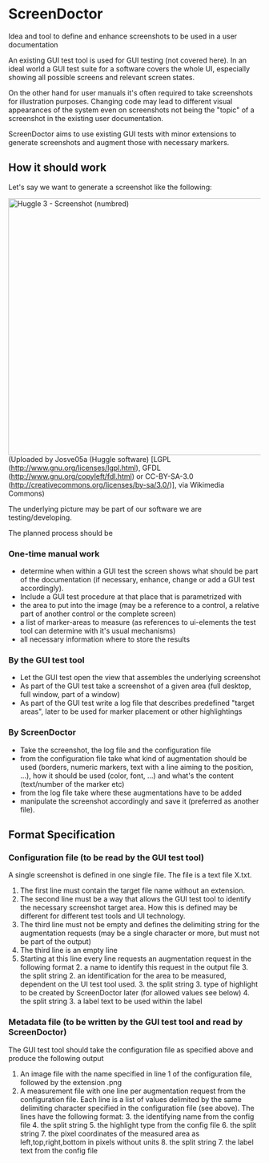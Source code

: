 # ScreenDoctor
Idea and tool to define and enhance screenshots to be used in a user documentation

An existing GUI test tool is used for GUI testing (not covered here).
In an ideal world a GUI test suite for a software covers the whole UI, especially showing all possible screens and relevant screen states.

On the other hand for user manuals it's often required to take screenshots for illustration purposes.
Changing code may lead to different visual appearances of the system even on screenshots not being the "topic" of a screenshot in the existing user documentation.

ScreenDoctor aims to use existing GUI tests with minor extensions to generate screenshots and augment those with necessary markers.

## How it should work

Let's say we want to generate a screenshot like the following:

<a href="https://commons.wikimedia.org/wiki/File%3AHuggle_3_-_Screenshot_(numbred).png"><img width="512" alt="Huggle 3 - Screenshot (numbred)" src="https://upload.wikimedia.org/wikipedia/commons/thumb/a/a9/Huggle_3_-_Screenshot_%28numbred%29.png/512px-Huggle_3_-_Screenshot_%28numbred%29.png"/></a><br/>
(Uploaded by Josve05a (Huggle software) [LGPL (http://www.gnu.org/licenses/lgpl.html), GFDL (http://www.gnu.org/copyleft/fdl.html) or CC-BY-SA-3.0 (http://creativecommons.org/licenses/by-sa/3.0/)], via Wikimedia Commons)

The underlying picture may be part of our software we are testing/developing.

The planned process should be

### One-time manual work
- determine when within a GUI test the screen shows what should be part of the documentation (if necessary, enhance, change or add a GUI test accordingly).
- Include a GUI test procedure at that place that is parametrized with
 - the area to put into the image (may be a reference to a control, a relative part of another control or the complete screen)
 - a list of marker-areas to measure (as references to ui-elements the test tool can determine with it's usual mechanisms)
 - all necessary information where to store the results

### By the GUI test tool
- Let the GUI test open the view that assembles the underlying screenshot
- As part of the GUI test take a screenshot of a given area (full desktop, full window, part of a window)
- As part of the GUI test write a log file that describes predefined "target areas", later to be used for marker placement or other highlightings

### By ScreenDoctor
- Take the screenshot, the log file and the configuration file
- from the configuration file take what kind of augmentation should be used (borders, numeric markers, text with a line aiming to the position, ...), how it should be used (color, font, ...) and what's the content (text/number of the marker etc)
- from the log file take where these augmentations have to be added
- manipulate the screenshot accordingly and save it (preferred as another file).

## Format Specification

### Configuration file (to be read by the GUI test tool)

A single screenshot is defined in one single file.
The file is a text file X.txt.

1. The first line must contain the target file name without an extension.
2. The second line must be a way that allows the GUI test tool to identify the necessary screenshot target area. How this is defined may be different for different test tools and UI technology.
3. The third line must not be empty and defines the delimiting string for the augmentation requests (may be a single character or more, but must not be part of the output)
3. The third line is an empty line
4. Starting at this line every line requests an augmentation request in the following format
    2. a name to identify this request in the output file
    3. the split string
    2. an identification for the area to be measured, dependent on the UI test tool used.
    3. the split string
    3. type of highlight to be created by ScreenDoctor later (for allowed values see below)
    4. the split string
    3. a label text to be used within the label

### Metadata file (to be written by the GUI test tool and read by ScreenDoctor)

The GUI test tool should take the configuration file as specified above and produce the following output

1. An image file with the name specified in line 1 of the configuration file, followed by the extension .png
2. A measurement file with one line per augmentation request from the configuration file. Each line is a list of values delimited by the same delimiting character specified in the configuration file (see above). The lines have the following format:
    3. the identifying name from the config file
    4. the split string
    5. the highlight type from the config file
    6. the split string
    7. the pixel coordinates of the measured area as left,top,right,bottom in pixels without units
    8. the split string
    7. the label text from the config file
